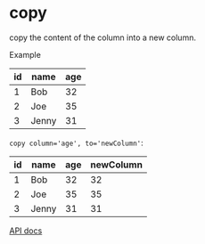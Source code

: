 # copy

copy the content of the column into a new column.

Example

| id  | name  | age |
| --- | ----- | --- |
| 1   | Bob   | 32  |
| 2   | Joe   | 35  |
| 3   | Jenny | 31  |

`copy column='age', to='newColumn'`:

| id  | name  | age | newColumn |
| --- | ----- | --- | --------- |
| 1   | Bob   | 32  | 32        |
| 2   | Joe   | 35  | 35        |
| 3   | Jenny | 31  | 31        |

[API docs](https://github.com/microsoft/datashaper/blob/main/javascript/schema/docs/markdown/schema.copyargs.md)